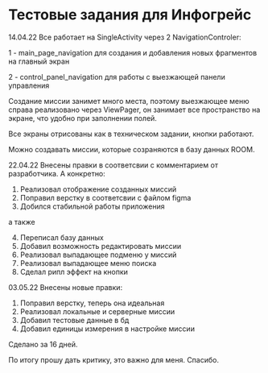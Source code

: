 # Тестовые задания для Инфогрейс
14.04.22
Все работает на SingleActivity через 2 NavigationControler:

1 - main_page_navigation для создания и добавления новых фрагментов на главный экран

2 - control_panel_navigation для работы с выезжающей панели управления
  
Создание миссии занимет много места, поэтому выезжающее меню справа реализовано через ViewPager, он занимает все пространство на экране, что удобно при заполнении полей.

Все экраны отрисованы как в техническом задании, кнопки работают.

Можно создавать миссии, которые созраняются в базу данных ROOM.

22.04.22
Внесены правки в соответсвии с комментарием от разработчика. А конкретно:

1. Реализовал отображение созданных миссий
2. Поправил верстку в соответсвии с файлом figma
3. Добился стабильной работы приложения

а также

4. Переписал базу данных
5. Добавил возможность редактировать миссии
6. Реализовал выпадающее подменю у миссий
7. Реализовал выпадающее меню поиска
8. Сделал рипл эффект на кнопки


03.05.22
Внесены новые правки:

1. Поправил верстку, теперь она идеальная
2. Реализовал локальные и серверные миссии
3. Добавил тестовые данные в бд
4. Добавил единицы измерения в настройке миссии

Сделано за 16 дней.

По итогу прошу дать критику, это важно для меня. Спасибо.
